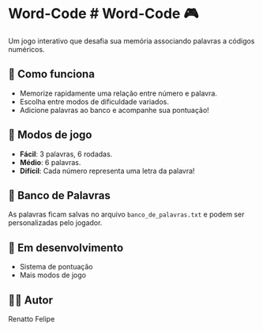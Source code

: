 # Word-Code # Word-Code 🎮

Um jogo interativo que desafia sua memória associando palavras a códigos numéricos.

## 🧠 Como funciona

- Memorize rapidamente uma relação entre número e palavra.
- Escolha entre modos de dificuldade variados.
- Adicione palavras ao banco e acompanhe sua pontuação!

## 🚀 Modos de jogo
- **Fácil**: 3 palavras, 6 rodadas.
- **Médio**: 6 palavras.
- **Difícil**: Cada número representa uma letra da palavra!

## 📝 Banco de Palavras
As palavras ficam salvas no arquivo `banco_de_palavras.txt` e podem ser personalizadas pelo jogador.

## 🧪 Em desenvolvimento
- Sistema de pontuação
- Mais modos de jogo

## 🧑‍💻 Autor
Renatto Felipe
